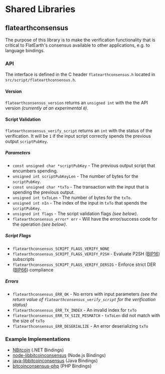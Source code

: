 Shared Libraries
================

## flatearthconsensus

The purpose of this library is to make the verification functionality that is critical to FlatEarth's consensus available to other applications, e.g. to language bindings.

### API

The interface is defined in the C header `flatearthconsensus.h` located in  `src/script/flatearthconsensus.h`.

#### Version

`flatearthconsensus_version` returns an `unsigned int` with the the API version *(currently at an experimental `0`)*.

#### Script Validation

`flatearthconsensus_verify_script` returns an `int` with the status of the verification. It will be `1` if the input script correctly spends the previous output `scriptPubKey`.

##### Parameters
- `const unsigned char *scriptPubKey` - The previous output script that encumbers spending.
- `unsigned int scriptPubKeyLen` - The number of bytes for the `scriptPubKey`.
- `const unsigned char *txTo` - The transaction with the input that is spending the previous output.
- `unsigned int txToLen` - The number of bytes for the `txTo`.
- `unsigned int nIn` - The index of the input in `txTo` that spends the `scriptPubKey`.
- `unsigned int flags` - The script validation flags *(see below)*.
- `flatearthconsensus_error* err` - Will have the error/success code for the operation *(see below)*.

##### Script Flags
- `flatearthconsensus_SCRIPT_FLAGS_VERIFY_NONE`
- `flatearthconsensus_SCRIPT_FLAGS_VERIFY_P2SH` - Evaluate P2SH ([BIP16](https://github.com/bitcoin/bips/blob/master/bip-0016.mediawiki)) subscripts
- `flatearthconsensus_SCRIPT_FLAGS_VERIFY_DERSIG` - Enforce strict DER ([BIP66](https://github.com/bitcoin/bips/blob/master/bip-0066.mediawiki)) compliance

##### Errors
- `flatearthconsensus_ERR_OK` - No errors with input parameters *(see the return value of `flatearthconsensus_verify_script` for the verification status)*
- `flatearthconsensus_ERR_TX_INDEX` - An invalid index for `txTo`
- `flatearthconsensus_ERR_TX_SIZE_MISMATCH` - `txToLen` did not match with the size of `txTo`
- `flatearthconsensus_ERR_DESERIALIZE` - An error deserializing `txTo`

### Example Implementations
- [NBitcoin](https://github.com/NicolasDorier/NBitcoin/blob/master/NBitcoin/Script.cs#L814) (.NET Bindings)
- [node-libbitcoinconsensus](https://github.com/bitpay/node-libbitcoinconsensus) (Node.js Bindings)
- [java-libbitcoinconsensus](https://github.com/dexX7/java-libbitcoinconsensus) (Java Bindings)
- [bitcoinconsensus-php](https://github.com/Bit-Wasp/bitcoinconsensus-php) (PHP Bindings)
